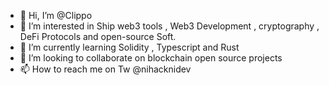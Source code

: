 - 👋 Hi, I’m @Clippo
- 👀 I’m interested in Ship web3 tools , Web3 Development , cryptography , DeFi Protocols and open-source Soft.
- 🌱 I’m currently learning Solidity , Typescript and Rust
- 💞️ I’m looking to collaborate on blockchain open source projects
- 📫 How to reach me on Tw @nihacknidev

<!---
schrodingerm/schrodingerm is a ✨ special ✨ repository because its `README.md` (this file) appears on your GitHub profile.
You can click the Preview link to take a look at your changes.
--->
